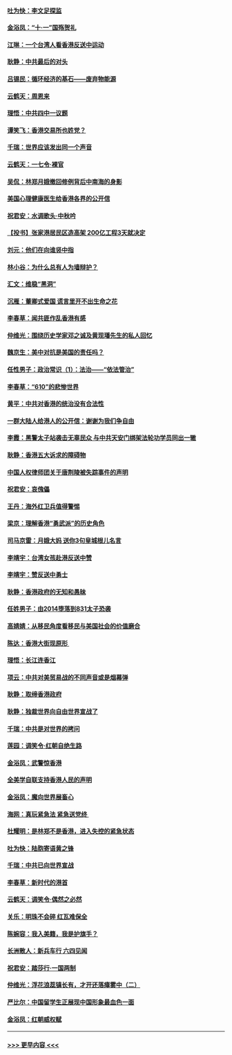 #### [吐为快：李文足探监](../pages/nsc993/n11509622.md?t=09100833) 
#### [金浴凤：“十‧一”国殇贺礼](../pages/nsc993/n11509593.md?t=09100833) 
#### [江琳：一个台湾人看香港反送中运动](../pages/nsc993/n11509211.md?t=09100833) 
#### [耿静：中共最后的对头](../pages/nsc993/n11508308.md?t=09100833) 
#### [吕锡民：循环经济的基石——废弃物能源](../pages/nsc993/n11508212.md?t=09100833) 
#### [云鹤天：周恩来](../pages/nsc993/n11508055.md?t=09100833) 
#### [理悟：中共四中一议题](../pages/nsc993/n11507782.md?t=09100833) 
#### [谭笑飞：香港交易所也姓党？](../pages/nsc993/n11507753.md?t=09100833) 
#### [千瑞：世界应该发出同一个声音](../pages/nsc993/n11507290.md?t=09100833) 
#### [云鹤天：一七令‧裸官](../pages/nsc993/n11507177.md?t=09100833) 
#### [吴侃：林郑月娥撤回修例背后中南海的身影](../pages/nsc993/n11506876.md?t=09100833) 
#### [美国心理健康医生给香港各界的公开信](../pages/nsc993/n11506809.md?t=09100833) 
#### [祝君安：水调歌头‧中秋吟](../pages/nsc993/n11506758.md?t=09100833) 
#### [【投书】张家港居民区造高架 200亿工程3天就决定](../pages/nsc993/n11506682.md?t=09100833) 
#### [刘元：他们在向谁竖中指](../pages/nsc993/n11505384.md?t=09100833) 
#### [林小谷：为什么总有人为墙辩护？](../pages/nsc993/n11505226.md?t=09100833) 
#### [汇文：维稳“黑洞”](../pages/nsc993/n11504347.md?t=09100833) 
#### [沉雁：董卿式爱国 谎言里开不出生命之花](../pages/nsc993/n11503215.md?t=09100833) 
#### [李春草：闻共匪作乱香港有感](../pages/nsc993/n11503072.md?t=09100833) 
#### [仲维光：围绕历史学家邓之诚及黄现璠先生的私人回忆](../pages/nsc993/n11501330.md?t=09100833) 
#### [魏京生：美中对抗是美国的责任吗？](../pages/nsc993/n11500723.md?t=09100833) 
#### [任性男子：政治常识（1）：法治——“依法管治”](../pages/nsc993/n11500791.md?t=09100833) 
#### [李春草：“610”的悲惨世界](../pages/nsc993/n11501141.md?t=09100833) 
#### [黄平：中共对香港的统治没有合法性](../pages/nsc993/n11499473.md?t=09100833) 
#### [一群大陆人给港人的公开信：谢谢为我们争自由](../pages/nsc993/n11500402.md?t=09100833) 
#### [李霞：黑警太子站袭击无辜民众 与中共天安门绑架法轮功学员同出一辙](../pages/nsc993/n11499805.md?t=09100833) 
#### [耿静：香港五大诉求的障碍物](../pages/nsc993/n11497578.md?t=09100833) 
#### [中国人权律师团关于唐荆陵被失踪事件的声明](../pages/nsc993/n11500014.md?t=09100833) 
#### [祝君安：哀傀儡](../pages/nsc993/n11499776.md?t=09100833) 
#### [王丹：海外红卫兵值得警惕](../pages/nsc993/n11498138.md?t=09100833) 
#### [梁京：理解香港“勇武派”的历史角色](../pages/nsc993/n11498006.md?t=09100833) 
#### [司马京雷：月娥大妈  送你3句皇城根儿名言](../pages/nsc993/n11497885.md?t=09100833) 
#### [李靖宇：台湾女孩赴港反送中赞](../pages/nsc993/n11497721.md?t=09100833) 
#### [李靖宇：赞反送中勇士](../pages/nsc993/n11497452.md?t=09100833) 
#### [耿静：香港政府的无知和愚昧](../pages/nsc993/n11494238.md?t=09100833) 
#### [任姓男子：由2014堕落到831太子恐袭](../pages/nsc993/n11496683.md?t=09100833) 
#### [高婧婧：从移民角度看移民与美国社会的价值磨合](../pages/nsc993/n11495757.md?t=09100833) 
#### [陈达：香港大街现原形 ](../pages/nsc993/n11495441.md?t=09100833) 
#### [理悟：长江连香江](../pages/nsc993/n11495377.md?t=09100833) 
#### [项云：中共对美贸易战的不同声音或是烟幕弹](../pages/nsc993/n11494929.md?t=09100833) 
#### [耿静：取缔香港政府](../pages/nsc993/n11494218.md?t=09100833) 
#### [耿静：独裁世界向自由世界宣战了](../pages/nsc993/n11494190.md?t=09100833) 
#### [千瑞：中共是对世界的拷问](../pages/nsc993/n11493021.md?t=09100833) 
#### [莲园：调笑令‧红朝自绝生路](../pages/nsc993/n11493011.md?t=09100833) 
#### [金浴凤：武警惊香港](../pages/nsc993/n11492994.md?t=09100833) 
#### [全美学自联支持香港人民的声明](../pages/nsc993/n11492630.md?t=09100833) 
#### [金浴凤：魔向世界展畜心](../pages/nsc993/n11492599.md?t=09100833) 
#### [海网：真玩紧急法 紧急送党终 ](../pages/nsc993/n11492535.md?t=09100833) 
#### [杜耀明：是林郑不是香港，进入失控的紧急状态](../pages/nsc993/n11491420.md?t=09100833) 
#### [吐为快：陆胞寄语黄之锋](../pages/nsc993/n11491117.md?t=09100833) 
#### [千瑞：中共已向世界宣战](../pages/nsc993/n11490123.md?t=09100833) 
#### [李春草：新时代的港首](../pages/nsc993/n11489864.md?t=09100833) 
#### [云鹤天：调笑令·偶然之必然](../pages/nsc993/n11489701.md?t=09100833) 
#### [关乐：明珠不会碎 红瓦难保全](../pages/nsc993/n11489647.md?t=09100833) 
#### [陈婉容：我入美籍，我是护旗手？](../pages/nsc993/n11487908.md?t=09100833) 
#### [长洲散人：新兵车行 六四见闻](../pages/nsc993/n11487729.md?t=09100833) 
#### [祝君安：踏莎行‧一国两制](../pages/nsc993/n11487699.md?t=09100833) 
#### [仲维光：浮花浪蕊镇长有，才开还落瘴雾中（二）](../pages/nsc993/n11483286.md?t=09100833) 
#### [严比尔：中国留学生正展现中国形象最血色一面](../pages/nsc993/n11485145.md?t=09100833) 
#### [金浴凤：红朝威权赋](../pages/nsc993/n11485191.md?t=09100833) 

----
#### [ >>> 更早内容 <<< ](../indexes/nsc993-earlier.md)
